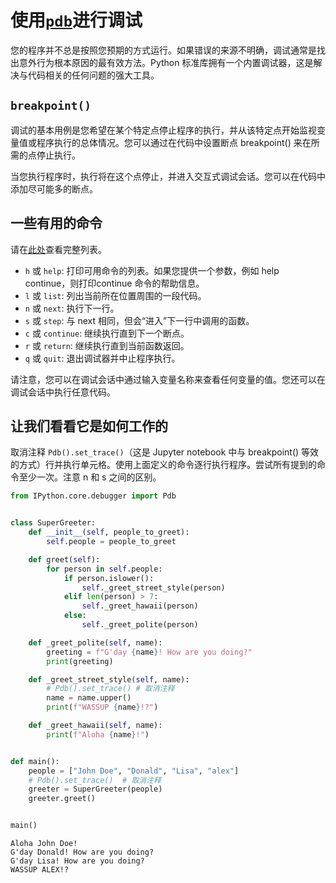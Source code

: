 
# 使用[`pdb`](https://docs.python.org/3/library/pdb.html#module-pdb)进行调试
您的程序并不总是按照您预期的方式运行。如果错误的来源不明确，调试通常是找出意外行为根本原因的最有效方法。Python 标准库拥有一个内置调试器，这是解决与代码相关的任何问题的强大工具。

## `breakpoint()`
调试的基本用例是您希望在某个特定点停止程序的执行，并从该特定点开始监视变量值或程序执行的总体情况。您可以通过在代码中设置断点 breakpoint() 来在所需的点停止执行。

当您执行程序时，执行将在这个点停止，并进入交互式调试会话。您可以在代码中添加尽可能多的断点。

## 一些有用的命令
请在[此处](https://docs.python.org/3/library/pdb.html#debugger-commands)查看完整列表。

* `h` 或 `help`: 打印可用命令的列表。如果您提供一个参数，例如 help continue，则打印continue 命令的帮助信息。
* `l` 或 `list`: 列出当前所在位置周围的一段代码。
* `n` 或 `next`: 执行下一行。
* `s` 或 `step`: 与 next 相同，但会“进入”下一行中调用的函数。
* `c` 或 `continue`: 继续执行直到下一个断点。
* `r` 或 `return`: 继续执行直到当前函数返回。
* `q` 或 `quit`: 退出调试器并中止程序执行。

请注意，您可以在调试会话中通过输入变量名称来查看任何变量的值。您还可以在调试会话中执行任意代码。

## 让我们看看它是如何工作的
取消注释 `Pdb().set_trace()`（这是 Jupyter notebook 中与 breakpoint() 等效的方式）行并执行单元格。使用上面定义的命令逐行执行程序。尝试所有提到的命令至少一次。注意 n 和 s 之间的区别。


```python
from IPython.core.debugger import Pdb


class SuperGreeter:
    def __init__(self, people_to_greet):
        self.people = people_to_greet

    def greet(self):
        for person in self.people:
            if person.islower():
                self._greet_street_style(person)
            elif len(person) > 7:
                self._greet_hawaii(person)
            else:
                self._greet_polite(person)

    def _greet_polite(self, name):
        greeting = f"G'day {name}! How are you doing?"
        print(greeting)

    def _greet_street_style(self, name):
        # Pdb().set_trace() # 取消注释
        name = name.upper()
        print(f"WASSUP {name}!?")

    def _greet_hawaii(self, name):
        print(f"Aloha {name}!")


def main():
    people = ["John Doe", "Donald", "Lisa", "alex"]
    # Pdb().set_trace()  # 取消注释
    greeter = SuperGreeter(people)
    greeter.greet()


main()
```

    Aloha John Doe!
    G'day Donald! How are you doing?
    G'day Lisa! How are you doing?
    WASSUP ALEX!?
    
